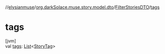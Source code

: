 //[elysianmuse](../../../index.md)/[org.darkSolace.muse.story.model.dto](../index.md)/[FilterStoriesDTO](index.md)/[tags](tags.md)

# tags

[jvm]\
val [tags](tags.md): [List](https://kotlinlang.org/api/latest/jvm/stdlib/kotlin.collections/-list/index.html)&lt;[StoryTag](../../org.darkSolace.muse.story.model/-story-tag/index.md)&gt;
